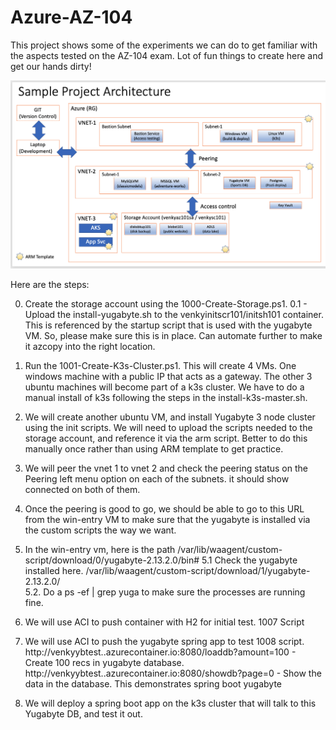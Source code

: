 # Azure-AZ-104

This project shows some of the experiments we can do to get familiar with the aspects tested on the AZ-104 exam. Lot of fun things to create here and get our hands dirty! 

<p align="center">
  <img src="AZ-104-SampleArchitecture.png" title="Sample Architecure">
</p>

Here are the steps:

0. Create the storage account using the 1000-Create-Storage.ps1.
0.1 - Upload the install-yugabyte.sh to the venkyinitscr101/initsh101 container. This is referenced by the startup script that is used with the yugabyte VM. So, please make sure this is in place. Can automate further to make it azcopy into the right location.
1. Run the 1001-Create-K3s-Cluster.ps1. This will create 4 VMs. One windows machine with a public IP that acts as a gateway. The other 3 ubuntu machines will become part of a k3s cluster. We have to do a manual install of k3s following the steps in the install-k3s-master.sh. 
2. We will create another ubuntu VM, and install Yugabyte 3 node cluster using the init scripts. We will need to upload the scripts needed to the storage account, and reference it via the arm script. Better to do this manually once rather than using ARM template to get practice.
3. We will peer the vnet 1 to vnet 2 and check the peering status on the Peering left menu option on each of the subnets. it should show connected on both of them.
4. Once the peering is good to go, we should be able to go to this URL from the win-entry VM to make sure that the yugabyte is installed via the custom scripts the way we want.
5. In the win-entry vm, here is the path 
    /var/lib/waagent/custom-script/download/0/yugabyte-2.13.2.0/bin#
5.1 Check the yugabyte installed here.
  /var/lib/waagent/custom-script/download/1/yugabyte-2.13.2.0/    
5.2. Do a ps -ef | grep yuga to make sure the processes are running fine.
6. We will use ACI to push container with H2 for initial test. 1007 Script
7. We will use ACI to push the yugabyte spring app to test 1008 script.
    http://venkyybtest.<region>.azurecontainer.io:8080/loaddb?amount=100 - Create 100 recs in yugabyte database.
    http://venkyybtest.<region>.azurecontainer.io:8080/showdb?page=0 - Show the data in the database. This demonstrates spring boot yugabyte

6. We will deploy a spring boot app on the k3s cluster that will talk to this Yugabyte DB, and test it out.

